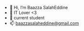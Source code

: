 - 👋 Hi, I’m  Baazza SalahEddine
- 💞️ IT Lover <3
- 🌱 current student
- 📫 baazzasalaheddine@gmail.com

<!---
Baazza-Salah/Baazza-Salah is a ✨ special ✨ repository because its `README.md` (this file) appears on your GitHub profile.
You can click the Preview link to take a look at your changes.
--->
